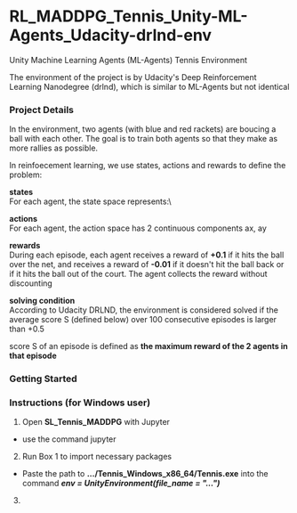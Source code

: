 # RL_MADDPG_Tennis_Unity-ML-Agents_Udacity-drlnd-env
Unity Machine Learning Agents (ML-Agents) Tennis Environment

The environment of the project is by Udacity's Deep Reinforcement Learning Nanodegree (drlnd), which is similar to ML-Agents but not identical

### Project Details

In the environment, two agents (with blue and red rackets) are boucing a ball with each other. The goal is to train both agents so that they
make as more rallies as possible.

In reinfoecement learning, we use states, actions and rewards to define the problem:

**states**\
For each agent, the state space represents:\

**actions**\
For each agent, the action space has 2 continuous components ax, ay

**rewards**\
During each episode, each agent receives a reward of **+0.1** if it hits the ball over the net, and receives a reward of **-0.01** if it
doesn't hit the ball back or if it hits the ball out of the court. The agent collects the reward without discounting

**solving condition**\
According to Udacity DRLND, the environment is considered solved if the average score S (defined below) over 100 consecutive episodes is
larger than +0.5

score S of an episode is defined as **the maximum reward of the 2 agents in that episode**

### Getting Started




### Instructions (for Windows user)

1. Open **SL_Tennis_MADDPG** with Jupyter
  * use the command jupyter
2. Run Box 1 to import necessary packages
  * Paste the path to **.../Tennis_Windows_x86_64/Tennis.exe** into the command ***env = UnityEnvironment(file_name = "...")***
3. 
